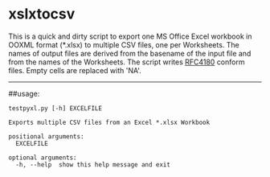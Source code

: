 # xslxtocsv

This is a quick and dirty script to export one MS Office Excel workbook in OOXML format (*.xlsx) to multiple CSV files, one per Worksheets.
The names of output files are derived from the basename of the input file and from the names of the Worksheets.
The script writes [RFC4180](https://tools.ietf.org/html/rfc4180) conform files. Empty cells are replaced with 'NA'.

----------------------

##usage:

	testpyxl.py [-h] EXCELFILE

	Exports multiple CSV files from an Excel *.xlsx Workbook

	positional arguments:
	  EXCELFILE

	optional arguments:
	  -h, --help  show this help message and exit



